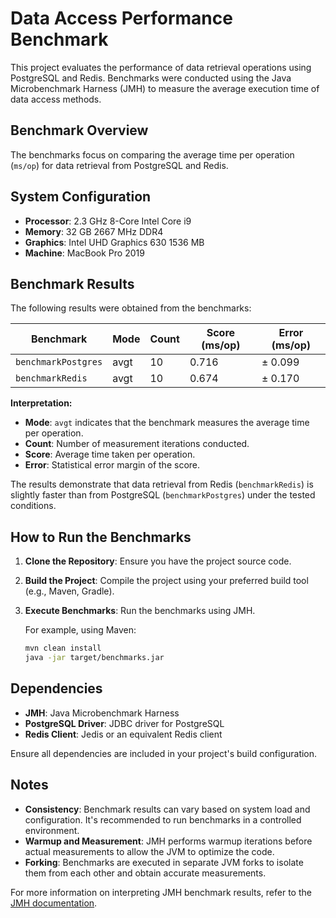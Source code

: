 # Data Access Performance Benchmark

This project evaluates the performance of data retrieval operations using PostgreSQL and Redis. Benchmarks were conducted using the Java Microbenchmark Harness (JMH) to measure the average execution time of data access methods.

## Benchmark Overview

The benchmarks focus on comparing the average time per operation (`ms/op`) for data retrieval from PostgreSQL and Redis.

## System Configuration

- **Processor**: 2.3 GHz 8-Core Intel Core i9
- **Memory**: 32 GB 2667 MHz DDR4
- **Graphics**: Intel UHD Graphics 630 1536 MB
- **Machine**: MacBook Pro 2019

## Benchmark Results

The following results were obtained from the benchmarks:

| Benchmark                       | Mode | Count | Score (ms/op) | Error (ms/op) |
|---------------------------------|------|-------|---------------|---------------|
| `benchmarkPostgres`             | avgt | 10    | 0.716         | ± 0.099       |
| `benchmarkRedis`                | avgt | 10    | 0.674         | ± 0.170       |

**Interpretation:**

- **Mode**: `avgt` indicates that the benchmark measures the average time per operation.
- **Count**: Number of measurement iterations conducted.
- **Score**: Average time taken per operation.
- **Error**: Statistical error margin of the score.

The results demonstrate that data retrieval from Redis (`benchmarkRedis`) is slightly faster than from PostgreSQL (`benchmarkPostgres`) under the tested conditions.

## How to Run the Benchmarks

1. **Clone the Repository**: Ensure you have the project source code.
2. **Build the Project**: Compile the project using your preferred build tool (e.g., Maven, Gradle).
3. **Execute Benchmarks**: Run the benchmarks using JMH.

   For example, using Maven:

   ```bash
   mvn clean install
   java -jar target/benchmarks.jar
   ```


## Dependencies

- **JMH**: Java Microbenchmark Harness
- **PostgreSQL Driver**: JDBC driver for PostgreSQL
- **Redis Client**: Jedis or an equivalent Redis client

Ensure all dependencies are included in your project's build configuration.

## Notes

- **Consistency**: Benchmark results can vary based on system load and configuration. It's recommended to run benchmarks in a controlled environment.
- **Warmup and Measurement**: JMH performs warmup iterations before actual measurements to allow the JVM to optimize the code.
- **Forking**: Benchmarks are executed in separate JVM forks to isolate them from each other and obtain accurate measurements.

For more information on interpreting JMH benchmark results, refer to the [JMH documentation](https://openjdk.java.net/projects/code-tools/jmh/). 